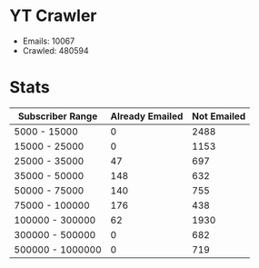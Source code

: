 # YT Crawler
- Emails: 10067
- Crawled: 480594

# Stats
| Subscriber Range  | Already Emailed | Not Emailed |
|-------|-------|-------|
| 5000 - 15000 | 0 | 2488 |
| 15000 - 25000 | 0 | 1153 |
| 25000 - 35000 | 47 | 697 |
| 35000 - 50000 | 148 | 632 |
| 50000 - 75000 | 140 | 755 |
| 75000 - 100000 | 176 | 438 |
| 100000 - 300000 | 62 | 1930 |
| 300000 - 500000 | 0 | 682 |
| 500000 - 1000000 | 0 | 719 |
